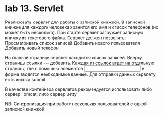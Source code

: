 
# lab 13. Servlet
Реализовать сервлет для работы с записной книжкой. В записной книжке для каждого человека хранится его имя и список телефонов (их может быть несколько). При старте сервлет загружает записную книжку из текстового файла. Сервлет должен позволять:
Просматривать список записей
Добавить нового пользователя
Добавить новый телефон

На главной странице сервлет находится список записей. Вверху страницы ссылки --- добавить. Каждая из ссылок ведет на отдельную страницу, где с помощью элементов <input type="text" name="username" /> в форме вводятся необходимые данные. Для отправки данных сервлету есть кнопка submit. 

В качестве контейнера сервлетов рекомендуется использовать либо сервер Tomcat, либо сервер Jetty

NB: Синхронизация при работе нескольких пользователей с одной записной книжкой.
